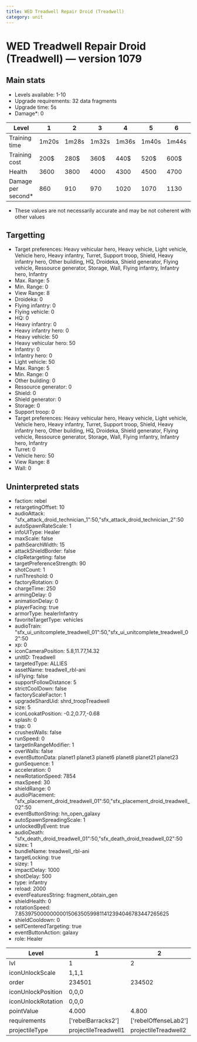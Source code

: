 ```yaml
---
title: WED Treadwell Repair Droid (Treadwell)
category: unit
---
```


# WED Treadwell Repair Droid (Treadwell) — version 1079

## Main stats

  * Levels available: 1-10
  * Upgrade requirements: 32 data fragments
  * Upgrade time: 5s
  * Damage*: 0

|Level             |1    |2    |3    |4    |5    |6    |7    |8    |9    |10   |
|------------------|-----|-----|-----|-----|-----|-----|-----|-----|-----|-----|
|Training time     |1m20s|1m28s|1m32s|1m36s|1m40s|1m44s|1m48s|1m52s|1m56s|2m   |
|Training cost     |200$ |280$ |360$ |440$ |520$ |600$ |680$ |800$ |840$ |920$ |
|Health            |3600 |3800 |4000 |4300 |4500 |4700 |4900 |5200 |5600 |19500|
|Damage per second*|860  |910  |970  |1020 |1070 |1130 |1180 |1230 |1330 |1440 |

* These values are not necessarily accurate and may be not coherent with other values

## Targetting

  * Target preferences: Heavy vehicular hero, Heavy vehicle, Light vehicle, Vehicle hero, Heavy infantry, Turret, Support troop, Shield, Heavy infantry hero, Other building, HQ, Droideka, Shield generator, Flying vehicle, Ressource generator, Storage, Wall, Flying infantry, Infantry hero, Infantry
  * Max. Range: 5
  * Min. Range: 0
  * View Range: 8
  * Droideka: 0
  * Flying infantry: 0
  * Flying vehicle: 0
  * HQ: 0
  * Heavy infantry: 0
  * Heavy infantry hero: 0
  * Heavy vehicle: 50
  * Heavy vehicular hero: 50
  * Infantry: 0
  * Infantry hero: 0
  * Light vehicle: 50
  * Max. Range: 5
  * Min. Range: 0
  * Other building: 0
  * Ressource generator: 0
  * Shield: 0
  * Shield generator: 0
  * Storage: 0
  * Support troop: 0
  * Target preferences: Heavy vehicular hero, Heavy vehicle, Light vehicle, Vehicle hero, Heavy infantry, Turret, Support troop, Shield, Heavy infantry hero, Other building, HQ, Droideka, Shield generator, Flying vehicle, Ressource generator, Storage, Wall, Flying infantry, Infantry hero, Infantry
  * Turret: 0
  * Vehicle hero: 50
  * View Range: 8
  * Wall: 0

## Uninterpreted stats

  * faction: rebel
  * retargetingOffset: 10
  * audioAttack: "sfx_attack_droid_technician_1":50,"sfx_attack_droid_technician_2":50
  * autoSpawnRateScale: 1
  * infoUIType: Healer
  * maxScale: false
  * pathSearchWidth: 15
  * attackShieldBorder: false
  * clipRetargeting: false
  * targetPreferenceStrength: 90
  * shotCount: 1
  * runThreshold: 0
  * factoryRotation: 0
  * chargeTime: 250
  * armingDelay: 0
  * animationDelay: 0
  * playerFacing: true
  * armorType: healerInfantry
  * favoriteTargetType: vehicles
  * audioTrain: "sfx_ui_unitcomplete_treadwell_01":50,"sfx_ui_unitcomplete_treadwell_02":50
  * xp: 0
  * iconCameraPosition: 5.8,11.77,14.32
  * unitID: Treadwell
  * targetedType: ALLIES
  * assetName: treadwell_rbl-ani
  * isFlying: false
  * supportFollowDistance: 5
  * strictCoolDown: false
  * factoryScaleFactor: 1
  * upgradeShardUid: shrd_troopTreadwell
  * size: 5
  * iconLookatPosition: -0.2,0.77,-0.68
  * splash: 0
  * trap: 0
  * crushesWalls: false
  * runSpeed: 0
  * targetInRangeModifier: 1
  * overWalls: false
  * eventButtonData: planet1 planet3 planet6 planet8 planet21 planet23
  * gunSequence: 1
  * acceleration: 0
  * newRotationSpeed: 7854
  * maxSpeed: 30
  * shieldRange: 0
  * audioPlacement: "sfx_placement_droid_treadwell_01":50,"sfx_placement_droid_treadwell_02":50
  * eventButtonString: hn_open_galaxy
  * autoSpawnSpreadingScale: 1
  * unlockedByEvent: true
  * audioDeath: "sfx_death_droid_treadwell_01":50,"sfx_death_droid_treadwell_02":50
  * sizex: 1
  * bundleName: treadwell_rbl-ani
  * targetLocking: true
  * sizey: 1
  * impactDelay: 1000
  * shotDelay: 500
  * type: infantry
  * reload: 2000
  * eventFeaturesString: fragment_obtain_gen
  * shieldHealth: 0
  * rotationSpeed: 7.8539750000000001506350599811412394046783447265625
  * shieldCooldown: 0
  * selfCenteredTargeting: true
  * eventButtonAction: galaxy
  * role: Healer

|Level             |1                   |2                   |3                   |4                   |5                   |6                   |7                   |8                   |9                   |10                   |
|------------------|--------------------|--------------------|--------------------|--------------------|--------------------|--------------------|--------------------|--------------------|--------------------|---------------------|
|lvl               |1                   |2                   |3                   |4                   |5                   |6                   |7                   |8                   |9                   |10                   |
|iconUnlockScale   |1,1,1               |                    |                    |                    |                    |                    |                    |                    |                    |                     |
|order             |234501              |234502              |234503              |234504              |234505              |234506              |234507              |234508              |234509              |234510               |
|iconUnlockPosition|0,0,0               |                    |                    |                    |                    |                    |                    |                    |                    |                     |
|iconUnlockRotation|0,0,0               |                    |                    |                    |                    |                    |                    |                    |                    |                     |
|pointValue        |4.000               |4.800               |5.600               |6.400               |7.200               |8.000               |8.800               |9.600               |10.400              |12.000               |
|requirements      |['rebelBarracks2']  |['rebelOffenseLab2']|['rebelOffenseLab3']|['rebelOffenseLab4']|['rebelOffenseLab5']|['rebelOffenseLab6']|['rebelOffenseLab7']|['rebelOffenseLab8']|['rebelOffenseLab9']|['rebelOffenseLab10']|
|projectileType    |projectileTreadwell1|projectileTreadwell2|projectileTreadwell3|projectileTreadwell4|projectileTreadwell5|projectileTreadwell6|projectileTreadwell7|projectileTreadwell8|projectileTreadwell9|projectileTreadwell10|

